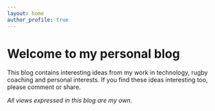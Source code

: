 ```yaml
---
layout: home
author_profile: true
---
```


# Welcome to my personal blog

This blog contains interesting ideas from my work in technology, rugby coaching and personal interests. If you find these ideas interesting too, please comment or share.

_All views expressed in this blog are my own._
